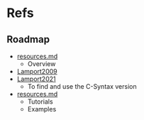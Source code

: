 # Refs

## Roadmap
- [resources.md](resources.md)
  - Overview
- [Lamport2009](Lamport2009%20The%20PlusCal%20Algorithm%20Language.pdf)
- [Lamport2021](Lamport2021%20A%20PlusCal%20User%20Manual%20(P-Syntax).pdf)
  - To find and use the C-Syntax version
- [resources.md](resources.md)
  - Tutorials
  - Examples